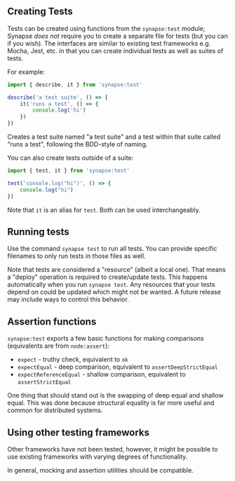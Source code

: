 ## Creating Tests

Tests can be created using functions from the `synapse:test` module; Synapse _does not_ require you to create a separate file for tests (but you can if you wish). The interfaces are similar to existing test frameworks e.g. Mocha, Jest, etc. in that you can create individual tests as well as suites of tests.

For example:
```ts
import { describe, it } from 'synapse:test'

describe('a test suite', () => {
    it('runs a test', () => {
        console.log('hi')
    })
})
```
Creates a test suite named "a test suite" and a test within that suite called "runs a test", following the BDD-style of naming.

You can also create tests outside of a suite:
```ts
import { test, it } from 'synapse:test'

test('console.log("hi")', () => {
    console.log("hi")
})
```

Note that `it` is an alias for `test`. Both can be used interchangeably.

## Running tests

Use the command `synapse test` to run all tests. You can provide specific filenames to only run tests in those files as well.

Note that tests are considered a "resource" (albeit a local one). That means a "deploy" operation is required to create/update tests. This happens automatically when you run `synapse test`. Any resources that your tests depend on could be updated which might not be wanted. A future release may include ways to control this behavior. 

## Assertion functions

`synapse:test` exports a few basic functions for making comparisons (equivalents are from `node:assert`):
* `expect` - truthy check, equivalent to `ok`
* `expectEqual` - deep comparison, equivalent to `assertDeepStrictEqual`
* `expectReferenceEqual` - shallow comparison, equivalent to `assertStrictEqual`

One thing that should stand out is the swapping of deep equal and shallow equal. This was done because structural equality is far more useful and common for distributed systems.

## Using other testing frameworks

Other frameworks have not been tested, however, it might be possible to use existing frameworks with varying degrees of functionality. 

In general, mocking and assertion utilities should be compatible.
